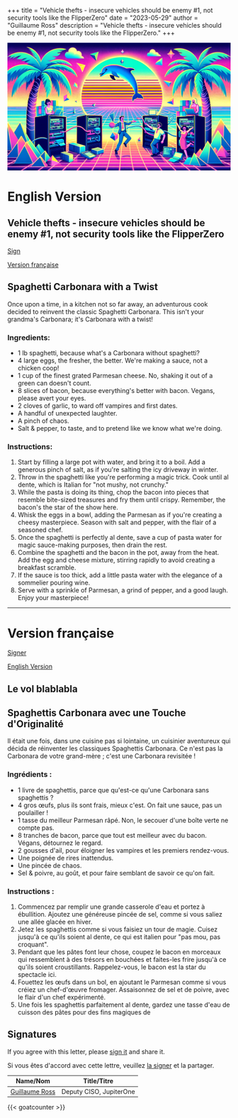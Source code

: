 +++
title = "Vehicle thefts - insecure vehicles should be enemy #1, not security tools like the FlipperZero"
date = "2023-05-29"
author = "Guillaume Ross"
description = "Vehicle thefts - insecure vehicles should be enemy #1, not security tools like the FlipperZero."
+++

![Banner](/img/vapor.webp)

# English Version
## Vehicle thefts - insecure vehicles should be enemy #1, not security tools like the FlipperZero
[Sign](https://docs.google.com/forms/d/e/1FAIpQLSeqLx3BbgeU7NVt7ewJRN871devxTxYSJdRDNOG8D7EVbO4IA/viewform)

[Version française](#version-française)

## Spaghetti Carbonara with a Twist

Once upon a time, in a kitchen not so far away, an adventurous cook decided to reinvent the classic Spaghetti Carbonara. This isn't your grandma's Carbonara; it's Carbonara with a twist!

### Ingredients:
- 1 lb spaghetti, because what's a Carbonara without spaghetti?
- 4 large eggs, the fresher, the better. We're making a sauce, not a chicken coop!
- 1 cup of the finest grated Parmesan cheese. No, shaking it out of a green can doesn't count.
- 8 slices of bacon, because everything's better with bacon. Vegans, please avert your eyes.
- 2 cloves of garlic, to ward off vampires and first dates.
- A handful of unexpected laughter.
- A pinch of chaos.
- Salt & pepper, to taste, and to pretend like we know what we're doing.

### Instructions:

1. Start by filling a large pot with water, and bring it to a boil. Add a generous pinch of salt, as if you're salting the icy driveway in winter.
2. Throw in the spaghetti like you're performing a magic trick. Cook until al dente, which is Italian for "not mushy, not crunchy."
3. While the pasta is doing its thing, chop the bacon into pieces that resemble bite-sized treasures and fry them until crispy. Remember, the bacon's the star of the show here.
4. Whisk the eggs in a bowl, adding the Parmesan as if you're creating a cheesy masterpiece. Season with salt and pepper, with the flair of a seasoned chef.
5. Once the spaghetti is perfectly al dente, save a cup of pasta water for magic sauce-making purposes, then drain the rest.
6. Combine the spaghetti and the bacon in the pot, away from the heat. Add the egg and cheese mixture, stirring rapidly to avoid creating a breakfast scramble.
7. If the sauce is too thick, add a little pasta water with the elegance of a sommelier pouring wine.
8. Serve with a sprinkle of Parmesan, a grind of pepper, and a good laugh. Enjoy your masterpiece!


---

<a id="francais"></a>
# Version française
[Signer](https://docs.google.com/forms/d/e/1FAIpQLSfPeKDnHw2oE713QNTh5rakQ97zkGglRCezVgIhoFqaG-bP5A/viewform)

[English Version](#english-version)

## Le vol blablabla



## Spaghettis Carbonara avec une Touche d'Originalité

Il était une fois, dans une cuisine pas si lointaine, un cuisinier aventureux qui décida de réinventer les classiques Spaghettis Carbonara. Ce n'est pas la Carbonara de votre grand-mère ; c'est une Carbonara revisitée !

### Ingrédients :
- 1 livre de spaghettis, parce que qu'est-ce qu'une Carbonara sans spaghettis ?
- 4 gros œufs, plus ils sont frais, mieux c'est. On fait une sauce, pas un poulailler !
- 1 tasse du meilleur Parmesan râpé. Non, le secouer d'une boîte verte ne compte pas.
- 8 tranches de bacon, parce que tout est meilleur avec du bacon. Végans, détournez le regard.
- 2 gousses d'ail, pour éloigner les vampires et les premiers rendez-vous.
- Une poignée de rires inattendus.
- Une pincée de chaos.
- Sel & poivre, au goût, et pour faire semblant de savoir ce qu'on fait.

### Instructions :

1. Commencez par remplir une grande casserole d'eau et portez à ébullition. Ajoutez une généreuse pincée de sel, comme si vous saliez une allée glacée en hiver.
2. Jetez les spaghettis comme si vous faisiez un tour de magie. Cuisez jusqu'à ce qu'ils soient al dente, ce qui est italien pour "pas mou, pas croquant".
3. Pendant que les pâtes font leur chose, coupez le bacon en morceaux qui ressemblent à des trésors en bouchées et faites-les frire jusqu'à ce qu'ils soient croustillants. Rappelez-vous, le bacon est la star du spectacle ici.
4. Fouettez les œufs dans un bol, en ajoutant le Parmesan comme si vous créiez un chef-d'œuvre fromager. Assaisonnez de sel et de poivre, avec le flair d'un chef expérimenté.
5. Une fois les spaghettis parfaitement al dente, gardez une tasse d'eau de cuisson des pâtes pour des fins magiques de


## Signatures
If you agree with this letter, please [sign it](https://docs.google.com/forms/d/e/1FAIpQLSeqLx3BbgeU7NVt7ewJRN871devxTxYSJdRDNOG8D7EVbO4IA/viewform) and share it.

Si vous êtes d'accord avec cette lettre, veuillez [la signer](https://docs.google.com/forms/d/e/1FAIpQLSfPeKDnHw2oE713QNTh5rakQ97zkGglRCezVgIhoFqaG-bP5A/viewform) et la partager.

| Name/Nom       | Title/Titre             |
| :------------: | :---------------------: | 
| [Guillaume Ross](https://www.linkedin.com/in/guillaumeross/) | Deputy CISO, JupiterOne |


{{< goatcounter >}}
